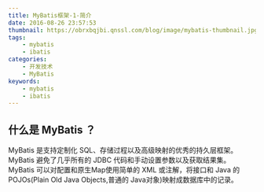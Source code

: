 ```yaml
---
title: MyBatis框架-1-简介
date: 2016-08-26 23:57:53
thumbnail: https://obrxbqjbi.qnssl.com/blog/image/mybatis-thumbnail.jpg
tags:
	- mybatis
	- ibatis
categories:
	- 开发技术
	- MyBatis
keywords:
	- mybatis
	- ibatis
---
```

## 什么是 MyBatis ？
MyBatis 是支持定制化 SQL、存储过程以及高级映射的优秀的持久层框架。MyBatis 避免了几乎所有的 JDBC 代码和手动设置参数以及获取结果集。MyBatis 可以对配置和原生Map使用简单的 XML 或注解，将接口和 Java 的 POJOs(Plain Old Java Objects,普通的 Java对象)映射成数据库中的记录。